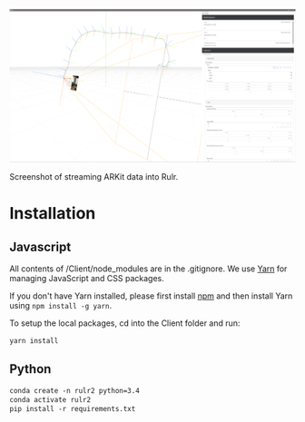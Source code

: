![Screenshot](https://github.com/elliotwoods/Rulr-2.0/raw/master/readme/streaming_arkit.png)

Screenshot of streaming ARKit data into Rulr.

# Installation

## Javascript

All contents of /Client/node_modules are in the .gitignore.
We use [Yarn](https://yarnpkg.com/) for managing JavaScript and CSS packages.

If you don't have Yarn installed, please first install [npm](https://www.npmjs.com/get-npm) and then install Yarn using `npm install -g yarn`.

To setup the local packages, cd into the Client folder and run:

```
yarn install
```

## Python

```
conda create -n rulr2 python=3.4
conda activate rulr2
pip install -r requirements.txt 
```
